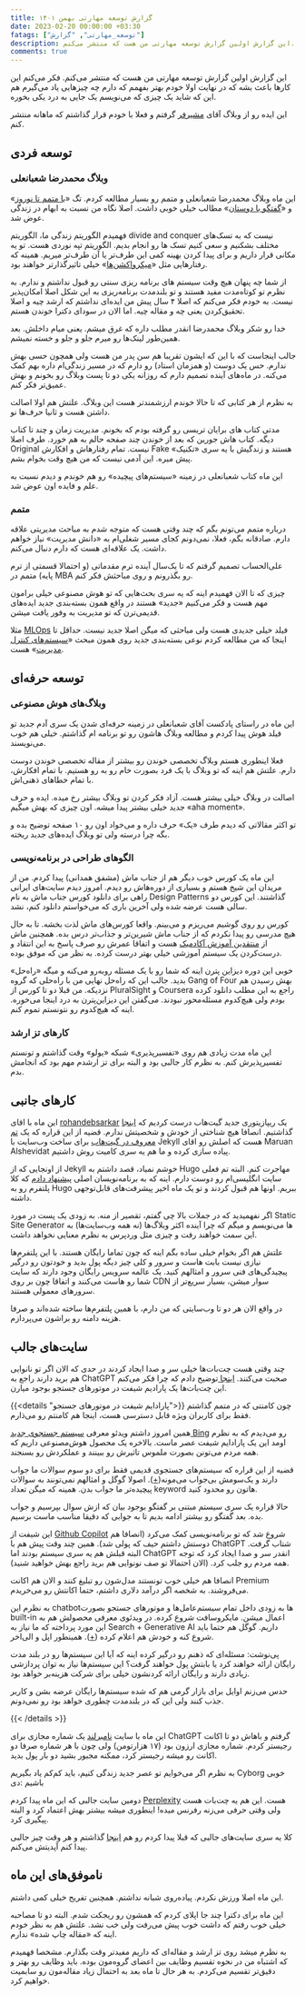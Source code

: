 ```yaml
---
title: گزارش توسعه مهارتی بهمن ۱۴۰۱
date: 2023-02-20 00:00:00 +03:30
fatags: ["توسعه_مهارتی", "گزارش"]
description: این گزارش اولین گزارش توسعه مهارتی من هست که منتشر می‌کنم. 
comments: true
---
```


این گزارش اولین گزارش توسعه مهارتی من هست که منتشر می‌کنم. فکر می‌کنم این کارها باعث بشه که در نهایت اولا خودم بهتر بفهمم که دارم چه چیزهایی یاد می‌گیرم هم این که شاید یک چیزی که می‌نویسم یک جایی به درد یکی بخوره. 

این ایده رو از وبلاگ آقای [مشیرفر](https://moshirfar.com/) گرفتم و فعلا با خودم قرار گذاشتم که ماهانه منتشر کنم. 

## توسعه فردی
### وبلاگ محمدرضا شعبانعلی
این ماه وبلاگ محمدرضا شعبانعلی و متمم رو بسیار مطالعه کردم. تگ «[با متمم تا نوروز](https://mrshabanali.com/category/%D8%A8%D8%A7-%D9%85%D8%AA%D9%85%D9%85-%D8%AA%D8%A7-%D8%B9%DB%8C%D8%AF-%D9%86%D9%88%D8%B1%D9%88%D8%B2/)» و «[گفتگو با دوستان](https://mrshabanali.com/category/%da%af%d9%81%d8%aa%da%af%d9%88-%d8%a8%d8%a7-%d8%af%d9%88%d8%b3%d8%aa%d8%a7%d9%86/)» مطالب خیلی خوبی داشت. اصلا نگاه من نسبت به ابهام در زندگی عوض شد. 

فهمیدم الگوریتم زندگی ما، الگوریتم divide and conquer نیست که به تسک‌های مختلف بشکنیم و سعی کنیم تسک ها رو انجام بدیم. الگوریتم تپه نوردی هست. تو یه مکانی قرار داریم و برای پیدا کردن بهینه کمی این طرف‌تر یا آن طرف‌تر میریم. همینه که رفتارهایی مثل «[میکرواکشن‌ها](https://motamem.org/%D9%85%DB%8C%DA%A9%D8%B1%D9%88%D8%A7%DA%A9%D8%B4%D9%86/)» خیلی تاثیرگذارتر خواهند بود. 

از شما چه پنهان هیچ وقت سیستم های برنامه ریزی سنتی رو قبول نداشتم و ندارم. به نظرم تو کوتاه‌مدت مفید هستند و تو بلندمدت برنامه‌ریزی به این شکل اصلا امکان‌پذیر نیست. به خودم فکر می‌کنم که اصلا ۴ سال پیش من ایده‌ای نداشتم که ارشد چیه و اصلا تحقیق‌کردن یعنی چه و مقاله چیه. اما الان در سودای دکترا خوندن هستم. 

خدا رو شکر وبلاگ محمدرضا انقدر مطلب داره که غرق میشم. یعنی میام داخلش. بعد همین‌طور لینک‌ها رو میرم جلو و جلو و خسته نمیشم. 

جالب اینجاست که با این که ایشون تقریبا هم سن پدر من هست ولی همچون حسی بهش ندارم. حس یک دوست (و همزمان استاد) رو دارم که در مسیر زندگی‌ام داره بهم کمک می‌کنه. در ماه‌های آینده تصمیم دارم که روزانه یکی دو تا پست وبلاگ رو بخونم و بهش عمیق‌تر فکر کنم. 

به نظرم از هر کتابی که تا حالا خوندم ارزشمندتر هست این وبلاگ. علتش هم اولا اصالت داشتن هست و ثانیا حرف‌ها نو. 

مدتی کتاب های برایان تریسی رو گرفته بودم که بخونم. مدیریت زمان و چند تا کتاب دیگه. کتاب هاش جورین که بعد از خوندن چند صفحه حالم به هم خورد. طرف اصلا Original نیست. تمام رفتارهاش و افکارش Fake هستند و زندگیش با یه سری «تکنیک» پیش میره. این آدمی نیست که من هیچ وقت بخوام بشم. 

این ماه کتاب شعبانعلی در زمینه «سیستم‌های پیچیده» رو هم خوندم و دیدم نسبت به علم و فایده اون عوض شد. 

### متمم
درباره متمم می‌تونم بگم که چند وقتی هست که متوجه شدم به مباحث مدیریتی علاقه دارم. صادقانه بگم، فعلا، نمی‌دونم کجای مسیر شغلی‌ام به «دانش مدیریت» نیاز خواهم داشت. یک علاقه‌ای هست که دارم دنبال می‌کنم. 

علی‌الحساب تصمیم گرفتم که تا یک‌سال آینده ترم مقدماتی (و احتمالا قسمتی از ترم پایه) متمم در MBA رو بگذرونم و روی مباحثش فکر کنم. 

چیزی که تا الان فهمیدم اینه که یه سری بحث‌هایی که تو هوش مصنوعی خیلی برامون مهم هست و فکر می‌کنیم «جدید» هستند در واقع همون بسته‌بندی جدید ایده‌های قدیمی‌ترن که تو مدیریت به وفور یافت میشن. 

مثلا [MLOps](https://www.databricks.com/glossary/mlops) فیلد خیلی جدیدی هست ولی مباحثی که میگن اصلا جدید نیست. حداقل تا اینجا که من مطالعه کردم نوعی بسته‌بندی جدید روی همون مبحث «[سیستم‌های کنترل مدیریت](https://motamem.org/%D9%85%D9%81%D9%87%D9%88%D9%85-%DA%A9%D9%86%D8%AA%D8%B1%D9%84-%D8%AF%D8%B1-%D9%85%D8%AF%DB%8C%D8%B1%DB%8C%D8%AA-%D9%88-%D8%B3%D8%A7%D8%B2%D9%85%D8%A7%D9%86-%DA%86%DB%8C%D8%B3%D8%AA%D8%9F/)» هست.

## توسعه حرفه‌ای
### وبلاگ‌های هوش مصنوعی
این ماه در راستای پادکست آقای شعبانعلی در زمینه حرفه‌ای شدن یک سری آدم جدید تو فیلد هوش پیدا کردم و مطالعه وبلاگ هاشون رو تو برنامه ام گذاشتم. خیلی هم خوب می‌نویسند. 

فعلا اینطوری هستم وبلاگ تخصصی خوندن رو بیشتر از مقاله تخصصی خوندن دوست دارم. علتش هم اینه که تو وبلاگ با یک فرد بصورت خام رو به رو هستیم. با تمام افکارش، با تمام خطاهای ذهنی‌اش. 

اصالت در وبلاگ خیلی بیشتر هست. آزاد فکر کردن تو وبلاگ بیشتر رخ میده. ایده و حرف جدید خیلی بیشتر پیدا میشه. اون چیزی که بهش میگیم «aha moment». 

تو اکثر مقالاتی که دیدم طرف «یک» حرف داره و می‌خواد اون رو ۱۰ صفحه توضیح بده و بگه چرا درسته ولی تو وبلاگ ایده‌های جدید ریخته. 

### الگوهای طراحی در برنامه‌نویسی
این ماه یک کورس خوب دیگر هم از جناب ماش (مشفق همدانی) پیدا کردم. من از مریدان این شیخ هستم و بسیاری از دوره‌هاش رو دیدم. امروز دیدم سایت‌های ایرانی راهی برای دانلود کورس جناب ماش به نام Design Patterns گذاشتند. این کورس دو سالی هست عرضه شده ولی آخرین باری که می‌خواستم دانلود کنم، نشد. 

کورس رو روی گوشیم می‌ریزم و می‌بینم. واقعا کورس‌های ماش لذت بخشه. تا به حال هیچ مدرسی رو پیدا نکردم که از جناب ماش شیرین‌تر و جذاب‌تر درس بده. همچنین ماش از [منتقدین آموزش آکادمیک](https://www.youtube.com/watch?v=tsBy6je8KjM) هست و اتفاقا عمرش رو صرف پاسخ به این انتقاد و درست‌کردن یک سیستم ‌آموزشی خیلی بهتر درست کرده. به نظر من که موفق بوده. 

خوبی این دوره دیزاین پترن اینه که شما رو با یک مسئله روبه‌رو می‌کنه و میگه «راه‌حل» بدید. جالب این که راه‌حل نهایی من با راه‌حلی که گروه Gang of Four بهش رسیدن هم نزدیکه. من قبلا دو تا کورس از PluralSight و Coursera راجع به این مطلب دانلود کرده بودم ولی هیچ‌کدوم مسئله‌محور نبودند. می‌گفتن این دیزاین‌پترن به درد اینجا می‌خوره. اینه که هیچ‌کدوم رو نتونستم تموم کنم. 

### کارهای تز ارشد
این ماه مدت زیادی هم روی «تفسیرپذیری» شبکه «یولو» وقت گذاشتم و تونستم تفسیرپذیرش کنم. به نظرم کار جالبی بود و البته برای تز ارشدم مهم بود که انجامش بدم. 

## کارهای جانبی
این ماه با اقای [rohandebsarkar](https://github.com/rohandebsarkar/) یک ریپازیتوری جدید گیت‌هاب درست کردیم که [اینجا](https://github.com/rohandebsarkar/academic-folio) گذاشتیم. انصافا هیچ شناختی از خودش و شخصیتش ندارم. قضیه از این قراره که یک [تم معروف در گیت‌هاب](https://github.com/alshedivat/al-folio) برای ساخت وب‌سایت با Jekyll هست که اصلش رو اقای Maruan Alshevidat پیاده سازی کرده و ما هم یه سری کامیت روش داشتیم. 

از اونجایی که از Jekyll خوشم نمیاد، قصد داشتم به Hugo مهاجرت کنم. البته تم فعلی سایت انگلیسی‌ام رو دوست دارم. اینه که به برنامه‌نویسان اصلی [پیشنهاد دادم](https://github.com/alshedivat/al-folio/discussions/1130) که کلا پلتفرم رو به Hugo ببریم. اونها هم قبول کردند و تو یک ماه اخیر پیشرفت‌های قابل‌توجهی داشته. 

اگر نفهمیدید که در جملات بالا چی گفتم، تقصیر از منه. به زودی یک پست در مورد Static Site Generator ها می‌نویسم و میگم که چرا آینده اکثر وبلاگ‌ها (نه همه وب‌سایت‌ها) به این سمت خواهند رفت و چیزی مثل وردپرس به نظرم معنایی نخواهد داشت. 

علتش هم اگر بخوام خیلی ساده بگم اینه که چون تماما رایگان هستند. با این پلتفرم‌ها نیازی نیست بابت هاست و سرور و کلی چیز دیگه پول بدید و خودتون رو درگیر پیچیدگی‌های فنی سرور و امثالهم کنید. یک عالمه سرویس رایگان وجود دارند که سایت‌ شما رو هاست می‌کنند و اتفاقا چون بر روی CDN سوار میشن، بسیار سریع‌تر از سرورهای معمولی هستند. 

در واقع الان هر دو تا وب‌سایتی که من دارم، با همین پلتفرم‌ها ساخته شده‌اند و صرفا هزینه دامنه رو براشون می‌پردازم. 

## سایت‌های جالب
چند وقتی هست چت‌بات‌ها خیلی سر و صدا ایجاد کردند در حدی که الان اگر تو نانوایی هم برید دارند راجع به ChatGPT صحبت می‌کنند. [اینجا ](https://motamem.org/%d9%be%d8%a7%d8%b1%d8%a7%d8%af%d8%a7%db%8c%d9%85-%da%86%db%8c%d8%b3%d8%aa/comment-page-26/#comment-387971) توضیح دادم که چرا فکر می‌کنم این چت‌بات‌ها یک پارادیم شیفت در موتورهای جستجو بوجود میارن. 

{{<details "پارادایم شیفت در موتورهای جستجو">}}
چون کامنتی که در متمم گذاشتم فقط برای کاربران ویژه قابل دسترسی هست، اینجا هم کامنتم رو می‌ذارم.

همین امروز داشتم ویدئو معرفی [سیستم جستجوی جدید Bing](https://www.youtube.com/watch?v=rOeRWRJ16yY&t=170s) رو می‌دیدم که به نظرم اومد این یک پارادایم شیفت عصر ماست. بالاخره یک محصول هوش‌مصنوعی داریم که همه مردم می‌تونن بصورت ملموس تاثیرش رو ببینند و عملکردش رو بسنجند. 

قضیه از این قراره که سیستم‌های جستجوی قدیمی فقط برای دو سوم سوالات ما جواب دارند و یک‌سومش بی‌جواب می‌مونه([+](https://www.youtube.com/watch?v=rOeRWRJ16yY&t=170s)). اصولا گوگل و امثالهم نمی‌تونند به سوالات پیچیده‌تر ما جواب بدن. همینه که میگن تعداد keyword هاتون رو محدود کنید. 

حالا قراره یک سری سیستم مبتنی بر گفتگو بوجود بیان که ازش سوال بپرسیم و جواب بده. بعد گفتگو رو بیشتر ادامه بدیم تا به جوابی که دقیقا مناسب ماست برسیم. 

این شیفت از [Github Copilot](https://github.com/features/copilot) شروع شد که تو برنامه‌نویسی کمک می‌کرد (انصافا هم دوستش داشتم حیف که پولی شد). همین چند وقت پیش هم با ChatGPT شتاب گرفت. البته قبلش هم یه سری سیستم بودند اما ChatGPT انقدر سر و صدا ایجاد کرد که توجه همه مردم رو جلب کرد. (الان احتمالا تو صف نونوایی هم برید راجع بهش خواهید شنید).

انصافا هم خیلی خوب تونستند مدل‌شون رو تبلیغ کنند و الان هم اکانت Premium می‌فروشند. به شخصه اگر درآمد دلاری داشتم، حتما اکانتش رو می‌خریدم. 

به نظرم این chatbot‌ها به زودی داخل تمام سیستم‌عامل‌ها و موتورهای جستجو بصورت built-in اعمال میشن. مایکروسافت شروع کرده. در ویدئوی معرفی محصولش هم به این مورد پرداخته که ما نیاز به Search + Generative AI داریم. گوگل هم حتما باید شروع کنه و خودش هم اعلام کرده ([+](https://www.theverge.com/2023/1/20/23563851/google-search-ai-chatbot-demo-chatgpt)). همینطور اپل و الی‌اخر. 

پی‌نوشت: مسئله‌ای که ذهنم رو درگیر کرده اینه که آیا این سیستم‌ها رو در بلند مدت رایگان ارائه خواهند کرد یا بابتش پول خواهند گرفت؟ این سیستم‌ها نیاز به توان پردازشی زیادی دارند و رایگان ارائه کردنشون خیلی برای شرکت هزینه‌بر خواهد بود. 

حدس می‌زنم اوایل برای بازار گرمی هم که شده سیستم‌ها رایگان عرضه بشن و کاربر جذب کنند ولی این که در بلندمدت چطوری خواهد بود رو نمی‌دونم.

{{< /details >}}


این ماه با سایت [نامبرلند](https://numberland.ir/) یک شماره مجازی برای ChatGPT گرفتم و باهاش دو تا اکانت رجیستر کردم. شماره مجازی ارزون بود (۱۷ هزارتومن) ولی چون با هر شماره صرفا دو اکانت رو میشه رجیستر کرد، ممکنه مجبور بشید دو بار پول بدید. 

به نظرم اگر می‌خوایم تو عصر جدید زندگی کنیم، باید ‌کم‌کم یاد بگیریم Cyborg خوبی باشیم :دی

دومین سایت جالبی که این ماه پیدا کردم [Perplexity](https://www.perplexity.ai/) هست. این هم یه چت‌بات هست ولی وقتی حرفی می‌زنه رفرنس میده! اینطوری میشه بیشتر بهش اعتماد کرد و البته پیگیری کرد. 

کلا یه سری سایت‌های جالبی که قبلا پیدا کردم رو هم [اینجا](https://amirpourmand.ir/blog/2021/useful-sites/) گذاشتم و هر وقت چیز جالبی پیدا کنم آپدیتش می‌کنم. 

## ناموفق‌های این ماه
این ماه اصلا ورزش نکردم. پیاده‌روی شبانه نداشتم. همچنین تفریح خیلی کمی داشتم. 

این ماه برای دکترا چند جا اپلای کردم که همشون رو ریجکت شدم. البته دو تا مصاحبه خیلی خوب رفتم که داشت خوب پیش می‌رفت ولی خب نشد. علتش هم به نظر خودم اینه که «مقاله چاپ شده» ندارم. 

به نظرم میشد روی تز ارشد و مقاله‌ای که داریم مفیدتر وقت بگذارم. مشخصا فهمیدم که اشتباه من در نحوه تقسیم وظایف بین اعضای گروه‌مون بوده. باید وظایف رو بهتر و دقیق‌تر تقسیم می‌کردم. به هر حال تا ماه بعد به احتمال زیاد مقاله‌مون رو سابمیت خواهیم کرد. 

